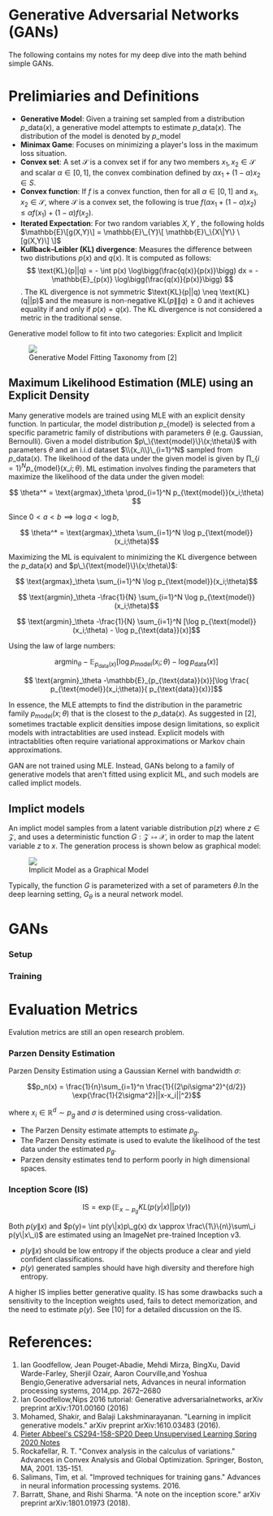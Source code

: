 # Generative Adversarial Networks (GANs)

The following contains my notes for my deep dive into the math behind simple GANs.

# Prelimiaries and Definitions


* __Generative Model__:  Given a training set sampled from a distribution $p\_{\text{data}}(x)$, a generative model attempts to estimate $p\_{\text{data}}(x)$. The distribution of the model is denoted by $p\_{\text{model}}$ 
* __Minimax Game__:  Focuses on minimizing a player's loss in the maximum loss situation.
* __Convex set__: A set $\mathcal{S}$ is a convex set if for any two members $x_1, x_2 \in \mathcal{S}$ and scalar $\alpha \in [0,1]$, the convex combination defined by $\alpha x_1 + (1-\alpha) x_2 \in S$.  
* __Convex function__: If $f$ is a convex function, then for all $\alpha \in [0,1]$ and $x_1, x_2 \in \mathcal{S}$, where $\mathcal{S}$ is a convex set, the following is true $f(\alpha x_1 + (1-\alpha) x_2) \leq \alpha f(x_1) + (1-\alpha) f(x_2)$.
* __Iterated Expectation__: For two random variables $X,Y$ , the following holds $\mathbb{E}\[g(X,Y)\] = \mathbb{E}\_{Y}\[ \mathbb{E}\_\{X\|Y\} \[g(X,Y)\] \]$ 
* __Kullback–Leibler (KL) divergence__: Measures the difference between two distributions $p(x)$ and $q(x)$. It is computed as follows: $$ \text{KL}(p||q) = - \int p(x) \log\bigg(\frac{q(x)}{p(x)}\bigg) dx = - \mathbb{E}_{p(x)} \log\bigg(\frac{q(x)}{p(x)}\bigg) $$.
The KL divergence is not symmetric $\text\{KL}\(p\|\|q) \neq \text\{KL\}(q\|\|p)$ and the measure is non-negative $\text{KL}(p\|\|q) \geq 0$ and it achieves equality if and only if $p(x) = q(x)$. The KL divergence is not considered a metric in the traditional sense. 


Generative model follow to fit into two categories: Explicit and Implicit

<figure>
<img src="{{site.baseurl}}/images/post_im/model_tax.png">
  <figcaption>Generative Model Fitting Taxonomy from [2]</figcaption>
</figure>


## Maximum Likelihood Estimation (MLE) using an Explicit Density

Many generative models are trained using MLE with an explicit density function.  In particular, the model distribution $p\_\{\text{model}\}$ is selected from a specific parametric family of distributions with parameters $\theta$ (e.g. Gaussian, Bernoulli). Given a model distribution $p\_\{\text{model}\}\(x;\theta\)$ with parameters $\theta$ and an i.i.d dataset $\\{x_i\\}\_{i=1}^N$ sampled from $p\_{\text{data}}(x)$. The likelihood of the data under the given model is given by $\prod\_\{i=1\}^N p\_\{\text{model}\}(x\_i;\theta)$. ML estimation involves finding the parameters that maximize the likelihood of the data under the given model:

$$ \theta^* = \text{argmax}_\theta \prod_{i=1}^N p_{\text{model}}(x_i;\theta) $$

Since $0<a < b \implies \log a < \log b$,

$$ \theta^* = \text{argmax}_\theta \sum_{i=1}^N \log p_{\text{model}}(x_i;\theta)$$

Maximizing the ML is equivalent to minimizing the KL divergence between the $p\_{\text{data}}(x)$ and $p\_\{\text{model}\}\(x;\theta\)$:

$$ \text{argmax}_\theta \sum_{i=1}^N \log p_{\text{model}}(x_i;\theta)$$

$$ \text{argmin}_\theta -\frac{1}{N} \sum_{i=1}^N \log p_{\text{model}}(x_i;\theta)$$

$$ \text{argmin}_\theta -\frac{1}{N} \sum_{i=1}^N [\log p_{\text{model}}(x_i;\theta)  - \log p_{\text{data}}(x)]$$

Using the law of large numbers:

$$ \text{argmin}_\theta -\mathbb{E}_{p_{\text{data}}(x)}[\log p_{\text{model}}(x_i;\theta)  - \log p_{\text{data}}(x)]$$

$$ \text{argmin}_\theta -\mathbb{E}_{p_{\text{data}}(x)}[\log \frac{ p_{\text{model}}(x_i;\theta)}{ p_{\text{data}}(x)}]$$

In essence, the MLE attempts to find the distribution in the parametric family $p_{\text{model}}(x;\theta)$ that is the closest to the $p\_{\text{data}}(x)$. As suggested in [2], sometimes tractable explicit densities impose design limitations, so explicit models with intractablities are used instead. Explicit models with intractablities often require variational approximations or Markov chain approximations.

GAN are not trained using MLE. Instead, GANs belong to a family of generative models that aren't fitted using explicit ML, and such models are called implict models.

## Implict models

An implict model samples from a latent variable distribution $p(z)$ where $z \in \mathcal{Z}$, and uses a deterministic function $G: \mathcal{Z} \mapsto \mathcal{X}$, in order to map the latent variable $z$ to $x$. The generation process is shown below as graphical model:

<figure>
<img src="{{site.baseurl}}/images/post_im/implicit.png">
  <figcaption>Implicit Model as a Graphical Model</figcaption>
</figure>

Typically, the function $G$ is parameterized with a set of parameters $\theta$.In the deep learning setting, $G_\theta$ is a neural network model.


# GANs

### Setup


### Training


# Evaluation Metrics

Evalution metrics are still an open research problem. 

### Parzen Density Estimation

Parzen Density Estimation using a Gaussian Kernel with bandwidth $\sigma$:

$$p_n(x) = \frac{1}{n}\sum_{i=1}^n \frac{1}{(2\pi\sigma^2)^{d/2}} \exp{\frac{1}{2\sigma^2}||x-x_i||^2}$$

where $x_i \in \mathbb{R}^d \sim p_g$ and $\sigma$ is determined using cross-validation. 
* The Parzen Density estimate attempts to estimate $p_g$. 
* The Parzen Density estimate is used to evalute the likelihood of the test data under the estimated $p_g$. 
* Parzen density estimates tend to perform poorly in high dimensional spaces.

### Inception Score (IS)

$$ \text{IS} = \exp(\mathbb{E}_{x\sim p_g} KL(p(y|x)||p(y)) $$

Both $p(y\|x)$ and $p(y)= \int p(y\|x)p\_g(x) dx \approx \frac\{1\}\{n\}\sum\_i p(y\|x\_i)$ are estimated using an ImageNet pre-trained Inception v3. 

* $p(y\|x)$ should be low entropy if the objects produce a clear and yield confident classifications.
* $p(y)$ generated samples should have high diversity and therefore high entropy.

A higher IS implies better generative quality. IS has some drawbacks such a sensitivity to the Inception weights used, fails to detect memorization, and the need to estimate $p(y)$. See [10] for a detailed discussion on the IS.  

# References:
1. Ian Goodfellow, Jean Pouget-Abadie, Mehdi Mirza, BingXu, David Warde-Farley, Sherjil Ozair, Aaron Courville,and Yoshua Bengio,Generative adversarial nets, Advances in neural information processing systems, 2014,pp. 2672–2680
2. Ian Goodfellow,Nips 2016 tutorial:  Generative adversarialnetworks, arXiv preprint arXiv:1701.00160 (2016)
2. Mohamed, Shakir, and Balaji Lakshminarayanan. "Learning in implicit generative models." arXiv preprint arXiv:1610.03483 (2016).
3. [Pieter Abbeel's CS294-158-SP20 Deep Unsupervised Learning Spring 2020 Notes](https://drive.google.com/open?id=1qCVpu2zFz1uEe3QcNHGlaT1Rs2u8HrCc)
2. Rockafellar, R. T. "Convex analysis in the calculus of variations." Advances in Convex Analysis and Global Optimization. Springer, Boston, MA, 2001. 135-151.
2. Salimans, Tim, et al. "Improved techniques for training gans." Advances in neural information processing systems. 2016.
10. Barratt, Shane, and Rishi Sharma. "A note on the inception score." arXiv preprint arXiv:1801.01973 (2018).
